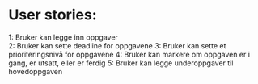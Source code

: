 <h1>User stories:</h1>  
  1: Bruker kan legge inn oppgaver <br>
  2: Bruker kan sette deadline for oppgavene 
  3: Bruker kan sette et prioriteringsnivå for oppgavene 
  4: Bruker kan markere om oppgaven er i gang, er utsatt, eller er ferdig 
  5: Bruker kan legge underoppgaver til hovedoppgaven 
